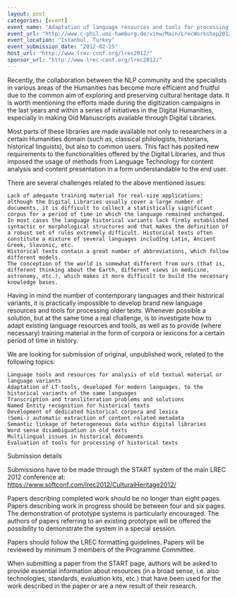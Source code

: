 ```yaml
---
layout: post
categories: [event]
event_name: "Adaptation of language resources and tools for processing cultiral heritage objects"
event_url: "http://www.c-phil.uni-hamburg.de/view/Main/LrecWorkshop2012"
event_location: "Istanbul, Turkey"
event_submission_date: "2012-02-25"
host_url: "http://www.lrec-conf.org/lrec2012/"
sponsor_url: "http://www.lrec-conf.org/lrec2012/"
---
```

Recently, the collaboration between the NLP community and the specialists in various areas of the Humanities has become more efficient and fruitful due to the common aim of exploring and preserving cultural heritage data. It is worth mentioning the efforts made during the digitization campaigns in the last years and within a series of initiatives in the Digital Humanities, especially in making Old Manuscripts available through Digital Libraries.

Most parts of these libraries are made available not only to researchers in a certain Humanities domain (such as, classical philologists, historians, historical linguists), but also to common users. This fact has posited new requirements to the functionalities offered by the Digital Libraries, and thus imposed the usage of methods from Language Technology for content analysis and content presentation in a form understandable to the end user.

There are several challenges related to the above mentioned issues:

    Lack of adequate training material for real-size applications: although the Digital Libraries usually cover a large number of documents, it is difficult to collect a statistically significant corpus for a period of time in which the language remained unchanged.
    In most cases the language historical variants lack firmly established syntactic or morphological structures and that makes the definition of a robust set of rules extremely difficult. Historical texts often constitute a mixture of several languages including Latin, Ancient Greek, Slavonic, etc.
    Historical texts contain a great number of abbreviations, which follow different models.
    The conception of the world is somewhat different from ours (that is, different thinking about the Earth, different views in medicine, astronomy, etc.), which makes it more difficult to build the necessary knowledge bases.

Having in mind the number of contemporary languages and their historical variants, it is practically impossible to develop brand new language resources and tools for processing older texts. Whenever possible a solution, but at the same time a real challenge, is to investigate how to adapt existing language resources and tools, as well as to provide (where necessary) training material in the form of corpora or lexicons for a certain period of time in history.
 
We are looking for submission of original, unpublished work, related to the following topics:

    Language tools and resources for analysis of old textual material or language variants
    Adaptation of LT-tools, developed for modern languages, to the historical variants of the same languages
    Transcription and transliteration problems and solutions
    Named Entity recognition for historical texts
    Development of dedicated historical corpora and lexica
    (Semi-) automatic extraction of content related metadata
    Semantic linkage of heterogeneous data within digital libraries
    Word sense disambiguation in old texts
    Multilingual issues in historical documents
    Evaluation of tools for processing of historical texts

Submission details

Submissions have to be made through the START system of the main LREC 2012 conference at:
<https://www.softconf.com/lrec2012/CulturalHeritage2012/>

Papers describing completed work should be no longer than eight pages. Papers describing work in progress should be between four and six pages.  The demonstration of prototype systems is particularly encouraged. The authors of papers referring to an existing prototype will be offered the possibility to demonstrate the system in a special session.

Papers should follow the LREC formatting guidelines.  Papers will be reviewed by minimum 3 members of the Programme Committee.

When submitting a paper from the START page, authors will be asked to provide essential information about resources (in a broad sense, i.e. also technologies, standards, evaluation kits, etc.) that have been used for the work described in the paper or are a new result of their research.